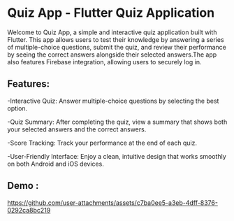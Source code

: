 # Quiz App - Flutter Quiz Application

Welcome to Quiz App, a simple and interactive quiz application built with Flutter. This app allows users to test their knowledge by answering a series of multiple-choice questions, submit the quiz, and review their performance by seeing the correct answers alongside their selected answers.The app also features Firebase integration, allowing users to securely log in.

## Features:

-Interactive Quiz: Answer multiple-choice questions by selecting the best option.

-Quiz Summary: After completing the quiz, view a summary that shows both your selected answers and the correct answers.

-Score Tracking: Track your performance at the end of each quiz.

-User-Friendly Interface: Enjoy a clean, intuitive design that works smoothly on both Android and iOS devices.

## Demo :





https://github.com/user-attachments/assets/c7ba0ee5-a3eb-4dff-8376-0292ca8bc219

